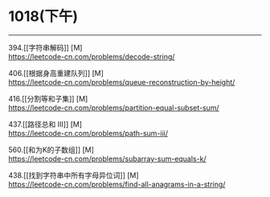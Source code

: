 # 1018(下午)


---

394.[[字符串解码]] [M]  
https://leetcode-cn.com/problems/decode-string/


406.[[根据身高重建队列]] [M]  
https://leetcode-cn.com/problems/queue-reconstruction-by-height/


416.[[分割等和子集]]  [M]  
https://leetcode-cn.com/problems/partition-equal-subset-sum/


437.[[路径总和 III]]  [M]  
https://leetcode-cn.com/problems/path-sum-iii/


560.[[和为K的子数组]] [M]   
https://leetcode-cn.com/problems/subarray-sum-equals-k/


438.[[找到字符串中所有字母异位词]] [M]  
https://leetcode-cn.com/problems/find-all-anagrams-in-a-string/